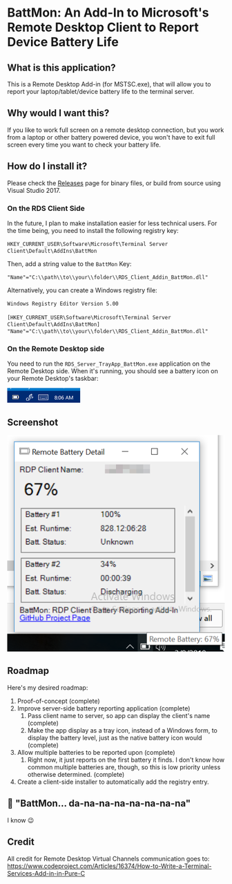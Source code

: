 # BattMon: An Add-In to Microsoft's Remote Desktop Client to Report Device Battery Life #

## What is this application? #

This is a Remote Desktop Add-in (for MSTSC.exe), that will allow you to report your laptop/tablet/device battery life to the terminal server.

## Why would I want this? ##

If you like to work full screen on a remote desktop connection, but you work from a laptop or other battery powered device, you won't have to exit full screen every time you want to check your battery life.

## How do I install it? ##

Please check the [Releases](releases) page for binary files, or build from source using Visual Studio 2017.

### On the RDS Client Side ###

In the future, I plan to make installation easier for less technical users.  For the time being, you need to install the following registry key:

	HKEY_CURRENT_USER\Software\Microsoft\Terminal Server Client\Default\AddIns\BattMon

Then, add a string value to the `BattMon` Key:

	"Name"="C:\\path\\to\\your\\folder\\RDS_Client_Addin_BattMon.dll"

Alternatively, you can create a Windows registry file:

	Windows Registry Editor Version 5.00

	[HKEY_CURRENT_USER\Software\Microsoft\Terminal Server Client\Default\AddIns\BattMon]
	"Name"="C:\\path\\to\\your\\folder\\RDS_Client_Addin_BattMon.dll"

### On the Remote Desktop side ###

You need to run the `RDS_Server_TrayApp_BattMon.exe` application on the Remote Desktop side.  When it's running, you should see a battery icon on your Remote Desktop's taskbar:

![taskbar_screenshot](https://raw.githubusercontent.com/Field-Effect-LLC/RDP-BattMon/master/taskbar-screenshot.png)

## Screenshot ##

![server_battery](https://raw.githubusercontent.com/Field-Effect-LLC/RDP-BattMon/master/37193691-ff51fee2-2338-11e8-8492-477d6f39c868.png)

## Roadmap ##

Here's my desired roadmap:

 1. Proof-of-concept (complete)
 1. Improve server-side battery reporting application (complete)
    1. Pass client name to server, so app can display the client's name (complete)
    1. Make the app display as a tray icon, instead of a Windows form, to display the battery level, just as the native battery icon would (complete)
 1. Allow multiple batteries to be reported upon (complete)
    1. Right now, it just reports on the first battery it finds.  I don't know how common multiple batteries are, though, so this is low priority unless otherwise determined. (complete)
 1. Create a client-side installer to automatically add the registry entry.

## :musical_note: "BattMon... da-na-na-na-na-na-na-na" ##

I know :wink:

## Credit ##
All credit for Remote Desktop Virtual Channels communication goes to:
https://www.codeproject.com/Articles/16374/How-to-Write-a-Terminal-Services-Add-in-in-Pure-C

